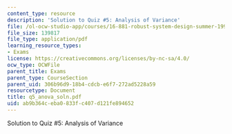 ```yaml
---
content_type: resource
description: 'Solution to Quiz #5: Analysis of Variance'
file: /ol-ocw-studio-app/courses/16-881-robust-system-design-summer-1998/ab9b364ceba0833fc407d121fe894652_q5_anova_soln.pdf
file_size: 139817
file_type: application/pdf
learning_resource_types:
- Exams
license: https://creativecommons.org/licenses/by-nc-sa/4.0/
ocw_type: OCWFile
parent_title: Exams
parent_type: CourseSection
parent_uid: 306b96d9-18b4-cdcb-e6f7-272ad5228a59
resourcetype: Document
title: q5_anova_soln.pdf
uid: ab9b364c-eba0-833f-c407-d121fe894652
---
```

Solution to Quiz #5: Analysis of Variance
